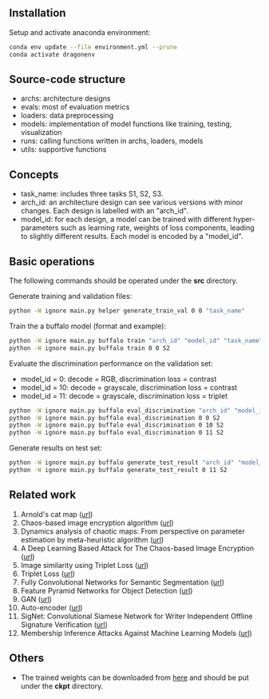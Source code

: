 ## Installation
Setup and activate anaconda environment:
```bash
conda env update --file environment.yml --prune
conda activate dragonenv
```

## Source-code structure
+ archs: architecture designs
+ evals: most of evaluation metrics
+ loaders: data preprocessing
+ models: implementation of model functions like training, testing, visualization
+ runs: calling functions written in archs, loaders, models
+ utils: supportive functions

## Concepts
+ task_name: includes three tasks S1, S2, S3.
+ arch_id: an architecture design can see various versions with minor changes. Each design is labelled with an "arch_id".
+ model_id: for each design, a model can be trained with different hyper-parameters such as learning rate, weights of loss components, leading to slightly different results. Each model is encoded by a "model_id".

## Basic operations
The following commands should be operated under the <b>src</b> directory.

Generate training and validation files:
```bash
python -W ignore main.py helper generate_train_val 0 0 "task_name"
```
Train the a buffalo model (format and example):
```bash
python -W ignore main.py buffalo train "arch_id" "model_id" "task_name"
python -W ignore main.py buffalo train 0 0 S2
```
Evaluate the discrimination performance on the validation set:
+ model_id = 0: decode = RGB, discrimination loss = contrast
+ model_id = 10: decode = grayscale, discrimination loss = contrast
+ model_id = 11: decode = grayscale, discrimination loss = triplet
```bash
python -W ignore main.py buffalo eval_discrimination "arch_id" "model_id" "task_name"
python -W ignore main.py buffalo eval_discrimination 0 0 S2
python -W ignore main.py buffalo eval_discrimination 0 10 S2
python -W ignore main.py buffalo eval_discrimination 0 11 S2
```
Generate results on test set:
```bash
python -W ignore main.py buffalo generate_test_result "arch_id" "model_id" "task_name"
python -W ignore main.py buffalo generate_test_result 0 11 S2
```

## Related work
1. Arnold's cat map ([url](https://en.wikipedia.org/wiki/Arnold's_cat_map))
1. Chaos-based image encryption algorithm ([url](https://www.sciencedirect.com/science/article/pii/S0375960105011904?via%3Dihub))
1. Dynamics analysis of chaotic maps: From perspective on parameter estimation by meta-heuristic algorithm ([url](https://iopscience.iop.org/article/10.1088/1674-1056/ab695c))
1. A Deep Learning Based Attack for The Chaos-based Image Encryption ([url](https://arxiv.org/pdf/1907.12245v1.pdf))
1. Image similarity using Triplet Loss ([url](https://towardsdatascience.com/image-similarity-using-triplet-loss-3744c0f67973))
1. Triplet Loss ([url](https://towardsdatascience.com/triplet-loss-advanced-intro-49a07b7d8905))
1. Fully Convolutional Networks for Semantic Segmentation ([url](https://www.cv-foundation.org/openaccess/content_cvpr_2015/papers/Long_Fully_Convolutional_Networks_2015_CVPR_paper.pdf))
1. Feature Pyramid Networks for Object Detection ([url](https://openaccess.thecvf.com/content_cvpr_2017/papers/Lin_Feature_Pyramid_Networks_CVPR_2017_paper.pdf))
1. GAN ([url](https://jonathan-hui.medium.com/gan-whats-generative-adversarial-networks-and-its-application-f39ed278ef09))
1. Auto-encoder ([url](https://towardsdatascience.com/auto-encoder-what-is-it-and-what-is-it-used-for-part-1-3e5c6f017726))
1. SigNet: Convolutional Siamese Network for Writer Independent Offline Signature Verification ([url](https://arxiv.org/pdf/1707.02131.pdf))
1. Membership Inference Attacks Against Machine Learning Models ([url](https://www.cs.cornell.edu/~shmat/shmat_oak17.pdf))

## Others
+ The trained weights can be downloaded from [here](https://drive.google.com/drive/folders/1eONm0PQjFpRDiNRditIWv45L5BxTR2KO?usp=sharing) and should be put under the <b>ckpt</b> directory.